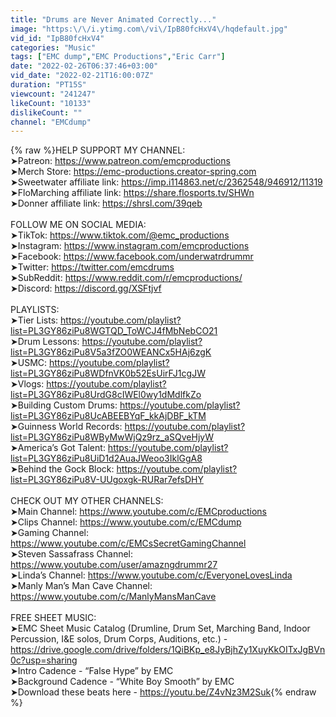 ```yaml
---
title: "Drums are Never Animated Correctly..."
image: "https:\/\/i.ytimg.com\/vi\/IpB80fcHxV4\/hqdefault.jpg"
vid_id: "IpB80fcHxV4"
categories: "Music"
tags: ["EMC dump","EMC Productions","Eric Carr"]
date: "2022-02-26T06:37:46+03:00"
vid_date: "2022-02-21T16:00:07Z"
duration: "PT15S"
viewcount: "241247"
likeCount: "10133"
dislikeCount: ""
channel: "EMCdump"
---
```

{% raw %}HELP SUPPORT MY CHANNEL:<br />➤Patreon: <a rel="nofollow" target="blank" href="https://www.patreon.com/emcproductions">https://www.patreon.com/emcproductions</a><br />➤Merch Store: <a rel="nofollow" target="blank" href="https://emc-productions.creator-spring.com">https://emc-productions.creator-spring.com</a><br />➤Sweetwater affiliate link: <a rel="nofollow" target="blank" href="https://imp.i114863.net/c/2362548/946912/11319">https://imp.i114863.net/c/2362548/946912/11319</a><br />➤FloMarching affiliate link: <a rel="nofollow" target="blank" href="https://share.flosports.tv/SHWn">https://share.flosports.tv/SHWn</a> <br />➤Donner affiliate link: <a rel="nofollow" target="blank" href="https://shrsl.com/39qeb">https://shrsl.com/39qeb</a><br /><br />FOLLOW ME ON SOCIAL MEDIA:<br />➤TikTok: <a rel="nofollow" target="blank" href="https://www.tiktok.com/@emc_productions">https://www.tiktok.com/@emc_productions</a><br />➤Instagram: <a rel="nofollow" target="blank" href="https://www.instagram.com/emcproductions">https://www.instagram.com/emcproductions</a><br />➤Facebook: <a rel="nofollow" target="blank" href="https://www.facebook.com/underwatrdrummr">https://www.facebook.com/underwatrdrummr</a><br />➤Twitter: <a rel="nofollow" target="blank" href="https://twitter.com/emcdrums">https://twitter.com/emcdrums</a><br />➤SubReddit: <a rel="nofollow" target="blank" href="https://www.reddit.com/r/emcproductions/">https://www.reddit.com/r/emcproductions/</a><br />➤Discord:  <a rel="nofollow" target="blank" href="https://discord.gg/XSFtjvf">https://discord.gg/XSFtjvf</a><br /><br />PLAYLISTS:<br />➤Tier Lists: <a rel="nofollow" target="blank" href="https://youtube.com/playlist?list=PL3GY86ziPu8WGTQD_ToWCJ4fMbNebCO21">https://youtube.com/playlist?list=PL3GY86ziPu8WGTQD_ToWCJ4fMbNebCO21</a><br />➤Drum Lessons: <a rel="nofollow" target="blank" href="https://youtube.com/playlist?list=PL3GY86ziPu8V5a3fZO0WEANCx5HAj6zgK">https://youtube.com/playlist?list=PL3GY86ziPu8V5a3fZO0WEANCx5HAj6zgK</a><br />➤USMC: <a rel="nofollow" target="blank" href="https://youtube.com/playlist?list=PL3GY86ziPu8WDfnVK0b52EsUirFJ1cgJW">https://youtube.com/playlist?list=PL3GY86ziPu8WDfnVK0b52EsUirFJ1cgJW</a><br />➤Vlogs: <a rel="nofollow" target="blank" href="https://youtube.com/playlist?list=PL3GY86ziPu8UrdG8cIWEl0wy1dMdlfkZo">https://youtube.com/playlist?list=PL3GY86ziPu8UrdG8cIWEl0wy1dMdlfkZo</a><br />➤Building Custom Drums: <a rel="nofollow" target="blank" href="https://youtube.com/playlist?list=PL3GY86ziPu8UcABEEBYqF_kkAjDBF_kTM">https://youtube.com/playlist?list=PL3GY86ziPu8UcABEEBYqF_kkAjDBF_kTM</a><br />➤Guinness World Records: <a rel="nofollow" target="blank" href="https://youtube.com/playlist?list=PL3GY86ziPu8WByMwWjQz9rz_aSQveHjyW">https://youtube.com/playlist?list=PL3GY86ziPu8WByMwWjQz9rz_aSQveHjyW</a><br />➤America’s Got Talent: <a rel="nofollow" target="blank" href="https://youtube.com/playlist?list=PL3GY86ziPu8UiD1d2AuaJWeoo3IklGgA8">https://youtube.com/playlist?list=PL3GY86ziPu8UiD1d2AuaJWeoo3IklGgA8</a><br />➤Behind the Gock Block: <a rel="nofollow" target="blank" href="https://youtube.com/playlist?list=PL3GY86ziPu8V-UUgoxgk-RURar7efsDHY">https://youtube.com/playlist?list=PL3GY86ziPu8V-UUgoxgk-RURar7efsDHY</a><br /><br />CHECK OUT MY OTHER CHANNELS:<br />➤Main Channel: <a rel="nofollow" target="blank" href="https://www.youtube.com/c/EMCproductions">https://www.youtube.com/c/EMCproductions</a><br />➤Clips Channel: <a rel="nofollow" target="blank" href="https://www.youtube.com/c/EMCdump">https://www.youtube.com/c/EMCdump</a><br />➤Gaming Channel: <a rel="nofollow" target="blank" href="https://www.youtube.com/c/EMCsSecretGamingChannel">https://www.youtube.com/c/EMCsSecretGamingChannel</a><br />➤Steven Sassafrass Channel: <a rel="nofollow" target="blank" href="https://www.youtube.com/user/amazngdrummr27">https://www.youtube.com/user/amazngdrummr27</a><br />➤Linda’s Channel: <a rel="nofollow" target="blank" href="https://www.youtube.com/c/EveryoneLovesLinda">https://www.youtube.com/c/EveryoneLovesLinda</a><br />➤Manly Man’s Man Cave Channel: <a rel="nofollow" target="blank" href="https://www.youtube.com/c/ManlyMansManCave">https://www.youtube.com/c/ManlyMansManCave</a><br /><br />FREE SHEET MUSIC:<br />➤EMC Sheet Music Catalog (Drumline, Drum Set, Marching Band, Indoor Percussion, I&amp;E solos, Drum Corps, Auditions, etc.) - <a rel="nofollow" target="blank" href="https://drive.google.com/drive/folders/1QiBKp_e8JyBjhZy1XuyKkOITxJgBVn0c?usp=sharing">https://drive.google.com/drive/folders/1QiBKp_e8JyBjhZy1XuyKkOITxJgBVn0c?usp=sharing</a><br />➤Intro Cadence - “False Hype” by EMC<br />➤Background Cadence - “White Boy Smooth” by EMC <br />➤Download these beats here - <a rel="nofollow" target="blank" href="https://youtu.be/Z4vNz3M2Suk">https://youtu.be/Z4vNz3M2Suk</a>{% endraw %}
